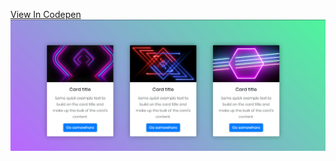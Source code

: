 [View In Codepen](https://codepen.io/barracuda1337/pen/jOWZaWV)<br>
<img src="https://github.com/Barracuda1337/simplebootstrapcard/blob/master/template.png" alt="image" border="0">
